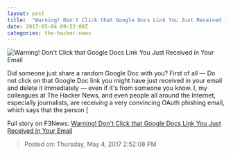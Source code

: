```yaml
---
layout: post
title:  "Warning! Don't Click that Google Docs Link You Just Received in Your Email"
date: 2017-05-04 09:52:08Z
categories: the-hacker-news
---
```


![Warning! Don't Click that Google Docs Link You Just Received in Your Email](https://3.bp.blogspot.com/-KvloXs68hSk/WQpC5fZuslI/AAAAAAAAsb8/3XYqbyBzOoUZaK3rifng-dTYBEWSib67gCLcB/s1600/google-docs-oauth-phishing-email.png)

Did someone just share a random Google Doc with you? First of all — Do not click on that Google Doc link you might have just received in your email and delete it immediately — even if it's from someone you know. I, my colleagues at The Hacker News, and even people all around the Internet, especially journalists, are receiving a very convincing OAuth phishing email, which says that the person [


Full story on F3News: [Warning! Don't Click that Google Docs Link You Just Received in Your Email](http://www.f3nws.com/n/eaJCyH)

> Posted on: Thursday, May 4, 2017 2:52:08 PM
